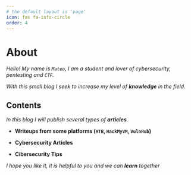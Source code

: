 ```yaml
---
# the default layout is 'page'
icon: fas fa-info-circle
order: 4
---
```


# About

*Hello! My name is ```Mateo```, I am a student and lover of cybersecurity, pentesting and ```CTF```.*

*With this small blog I seek to increase my level of **knowledge** in the field.*

## Contents

*In this blog I will publish several types of **articles**.*

* **Writeups from some platforms (```HTB```, ```HackMyVM```, ```VulnHub```)**

* **Cybersecurity Articles**

* **Cibersecurity Tips**

*I hope you like it, it is helpful to you and we can **learn** together*